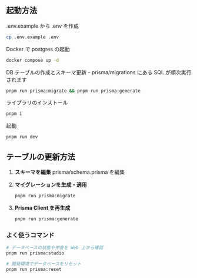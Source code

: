 ## 起動方法

.env.example から .env を作成
```bash
cp .env.example .env
```

Docker で postgres の起動
```bash
docker compose up -d
```

DB テーブルの作成とスキーマ更新 - prisma/migrations にある SQL が順次実行されます
```bash
pnpm run prisma:migrate && pnpm run prisma:generate
```

ライブラリのインストール
```bash
pnpm i
```

起動
```bash
pnpm run dev
```


## テーブルの更新方法

1. **スキーマを編集**
  prisma/schema.prisma を編集

2. **マイグレーションを生成・適用**
   ```bash
   pnpm run prisma:migrate
   ```

3. **Prisma Client を再生成**
   ```bash
   pnpm run prisma:generate
   ```

### よく使うコマンド

```bash
# データベースの状態や中身を Web 上から確認
pnpm run prisma:studio

# 開発環境でデータベースをリセット
pnpm run prisma:reset

